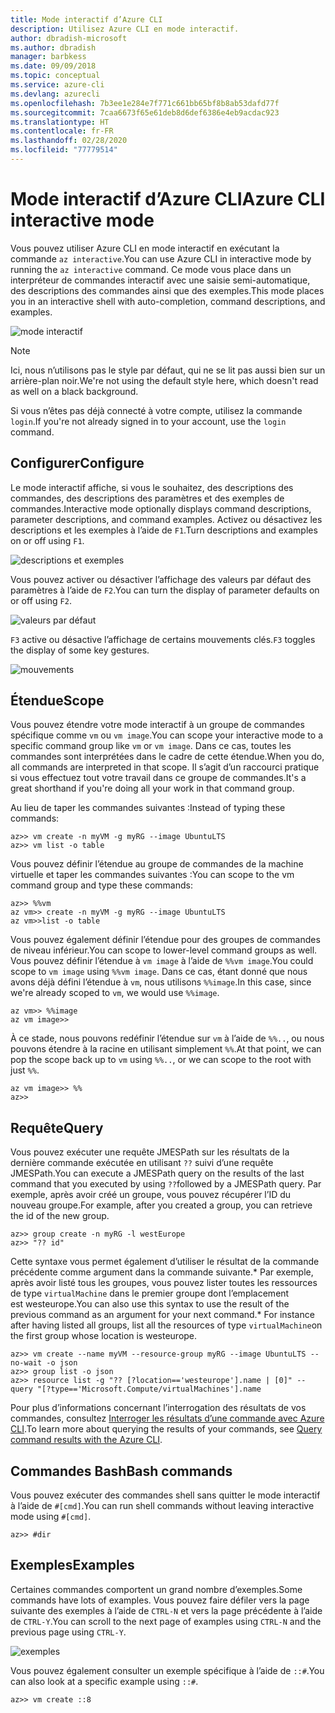 ```yaml
---
title: Mode interactif d’Azure CLI
description: Utilisez Azure CLI en mode interactif.
author: dbradish-microsoft
ms.author: dbradish
manager: barbkess
ms.date: 09/09/2018
ms.topic: conceptual
ms.service: azure-cli
ms.devlang: azurecli
ms.openlocfilehash: 7b3ee1e284e7f771c661bb65bf8b8ab53dafd77f
ms.sourcegitcommit: 7caa6673f65e61deb8d6def6386e4eb9acdac923
ms.translationtype: HT
ms.contentlocale: fr-FR
ms.lasthandoff: 02/28/2020
ms.locfileid: "77779514"
---
```

# <a name="azure-cli-interactive-mode"></a><span data-ttu-id="e4d50-103">Mode interactif d’Azure CLI</span><span class="sxs-lookup"><span data-stu-id="e4d50-103">Azure CLI interactive mode</span></span>

<span data-ttu-id="e4d50-104">Vous pouvez utiliser Azure CLI en mode interactif en exécutant la commande `az interactive`.</span><span class="sxs-lookup"><span data-stu-id="e4d50-104">You can use Azure CLI in interactive mode by running the `az interactive` command.</span></span>
<span data-ttu-id="e4d50-105">Ce mode vous place dans un interpréteur de commandes interactif avec une saisie semi-automatique, des descriptions des commandes ainsi que des exemples.</span><span class="sxs-lookup"><span data-stu-id="e4d50-105">This mode places you in an interactive shell with auto-completion, command descriptions, and examples.</span></span>

![mode interactif](./media/interactive-azure-cli/webapp-create.png)

> [!NOTE]
> <span data-ttu-id="e4d50-107">Ici, nous n’utilisons pas le style par défaut, qui ne se lit pas aussi bien sur un arrière-plan noir.</span><span class="sxs-lookup"><span data-stu-id="e4d50-107">We're not using the default style here, which doesn't read as well on a black background.</span></span>

<span data-ttu-id="e4d50-108">Si vous n’êtes pas déjà connecté à votre compte, utilisez la commande `login`.</span><span class="sxs-lookup"><span data-stu-id="e4d50-108">If you're not already signed in to your account, use the `login` command.</span></span>

## <a name="configure"></a><span data-ttu-id="e4d50-109">Configurer</span><span class="sxs-lookup"><span data-stu-id="e4d50-109">Configure</span></span>

<span data-ttu-id="e4d50-110">Le mode interactif affiche, si vous le souhaitez, des descriptions des commandes, des descriptions des paramètres et des exemples de commandes.</span><span class="sxs-lookup"><span data-stu-id="e4d50-110">Interactive mode optionally displays command descriptions, parameter descriptions, and command examples.</span></span>
<span data-ttu-id="e4d50-111">Activez ou désactivez les descriptions et les exemples à l’aide de `F1`.</span><span class="sxs-lookup"><span data-stu-id="e4d50-111">Turn descriptions and examples on or off using `F1`.</span></span>

![descriptions et exemples](./media/interactive-azure-cli/descriptions-and-examples.png)

<span data-ttu-id="e4d50-113">Vous pouvez activer ou désactiver l’affichage des valeurs par défaut des paramètres à l’aide de `F2`.</span><span class="sxs-lookup"><span data-stu-id="e4d50-113">You can turn the display of parameter defaults on or off using `F2`.</span></span>

![valeurs par défaut](./media/interactive-azure-cli/defaults.png)

<span data-ttu-id="e4d50-115">`F3` active ou désactive l’affichage de certains mouvements clés.</span><span class="sxs-lookup"><span data-stu-id="e4d50-115">`F3` toggles the display of some key gestures.</span></span>

![mouvements](./media/interactive-azure-cli/gestures.png)

## <a name="scope"></a><span data-ttu-id="e4d50-117">Étendue</span><span class="sxs-lookup"><span data-stu-id="e4d50-117">Scope</span></span>

<span data-ttu-id="e4d50-118">Vous pouvez étendre votre mode interactif à un groupe de commandes spécifique comme `vm` ou `vm image`.</span><span class="sxs-lookup"><span data-stu-id="e4d50-118">You can scope your interactive mode to a specific command group like `vm` or `vm image`.</span></span>
<span data-ttu-id="e4d50-119">Dans ce cas, toutes les commandes sont interprétées dans le cadre de cette étendue.</span><span class="sxs-lookup"><span data-stu-id="e4d50-119">When you do, all commands are interpreted in that scope.</span></span>
<span data-ttu-id="e4d50-120">Il s’agit d’un raccourci pratique si vous effectuez tout votre travail dans ce groupe de commandes.</span><span class="sxs-lookup"><span data-stu-id="e4d50-120">It's a great shorthand if you're doing all your work in that command group.</span></span>

<span data-ttu-id="e4d50-121">Au lieu de taper les commandes suivantes :</span><span class="sxs-lookup"><span data-stu-id="e4d50-121">Instead of typing these commands:</span></span>

```azurecli
az>> vm create -n myVM -g myRG --image UbuntuLTS
az>> vm list -o table
```

<span data-ttu-id="e4d50-122">Vous pouvez définir l’étendue au groupe de commandes de la machine virtuelle et taper les commandes suivantes :</span><span class="sxs-lookup"><span data-stu-id="e4d50-122">You can scope to the vm command group and type these commands:</span></span>

```azurecli
az>> %%vm
az vm>> create -n myVM -g myRG --image UbuntuLTS
az vm>>list -o table
```

<span data-ttu-id="e4d50-123">Vous pouvez également définir l’étendue pour des groupes de commandes de niveau inférieur.</span><span class="sxs-lookup"><span data-stu-id="e4d50-123">You can scope to lower-level command groups as well.</span></span>
<span data-ttu-id="e4d50-124">Vous pouvez définir l’étendue à `vm image` à l’aide de `%%vm image`.</span><span class="sxs-lookup"><span data-stu-id="e4d50-124">You could scope to `vm image` using `%%vm image`.</span></span>
<span data-ttu-id="e4d50-125">Dans ce cas, étant donné que nous avons déjà défini l’étendue à `vm`, nous utilisons `%%image`.</span><span class="sxs-lookup"><span data-stu-id="e4d50-125">In this case, since we're already scoped to `vm`, we would use `%%image`.</span></span>

```azurecli
az vm>> %%image
az vm image>>
```

<span data-ttu-id="e4d50-126">À ce stade, nous pouvons redéfinir l’étendue sur `vm` à l’aide de `%%..`, ou nous pouvons étendre à la racine en utilisant simplement `%%`.</span><span class="sxs-lookup"><span data-stu-id="e4d50-126">At that point, we can pop the scope back up to `vm` using `%%..`, or we can scope to the root with just `%%`.</span></span>

```azurecli
az vm image>> %%
az>>
```

## <a name="query"></a><span data-ttu-id="e4d50-127">Requête</span><span class="sxs-lookup"><span data-stu-id="e4d50-127">Query</span></span>

<span data-ttu-id="e4d50-128">Vous pouvez exécuter une requête JMESPath sur les résultats de la dernière commande exécutée en utilisant `??` suivi d’une requête JMESPath.</span><span class="sxs-lookup"><span data-stu-id="e4d50-128">You can execute a JMESPath query on the results of the last command that you executed by using `??`followed by a JMESPath query.</span></span>
<span data-ttu-id="e4d50-129">Par exemple, après avoir créé un groupe, vous pouvez récupérer l’ID du nouveau groupe.</span><span class="sxs-lookup"><span data-stu-id="e4d50-129">For example, after you created a group, you can retrieve the id of the new group.</span></span>

```azurecli
az>> group create -n myRG -l westEurope
az>> "?? id"
```

<span data-ttu-id="e4d50-130">Cette syntaxe vous permet également d’utiliser le résultat de la commande précédente comme argument dans la commande suivante.\* Par exemple, après avoir listé tous les groupes, vous pouvez lister toutes les ressources de type `virtualMachine` dans le premier groupe dont l’emplacement est westeurope.</span><span class="sxs-lookup"><span data-stu-id="e4d50-130">You can also use this syntax to use the result of the previous command as an argument for your next command.\* For instance after having listed all groups, list all the resources of type `virtualMachine`on the first group whose location is westeurope.</span></span> 

```azurecli
az>> vm create --name myVM --resource-group myRG --image UbuntuLTS --no-wait -o json
az>> group list -o json
az>> resource list -g "?? [?location=='westeurope'].name | [0]" --query "[?type=='Microsoft.Compute/virtualMachines'].name
```

<span data-ttu-id="e4d50-131">Pour plus d’informations concernant l’interrogation des résultats de vos commandes, consultez [Interroger les résultats d’une commande avec Azure CLI](query-azure-cli.md).</span><span class="sxs-lookup"><span data-stu-id="e4d50-131">To learn more about querying the results of your commands, see [Query command results with the Azure CLI](query-azure-cli.md).</span></span>

## <a name="bash-commands"></a><span data-ttu-id="e4d50-132">Commandes Bash</span><span class="sxs-lookup"><span data-stu-id="e4d50-132">Bash commands</span></span>

<span data-ttu-id="e4d50-133">Vous pouvez exécuter des commandes shell sans quitter le mode interactif à l’aide de `#[cmd]`.</span><span class="sxs-lookup"><span data-stu-id="e4d50-133">You can run shell commands without leaving interactive mode using `#[cmd]`.</span></span>

```azurecli
az>> #dir
```

## <a name="examples"></a><span data-ttu-id="e4d50-134">Exemples</span><span class="sxs-lookup"><span data-stu-id="e4d50-134">Examples</span></span>

<span data-ttu-id="e4d50-135">Certaines commandes comportent un grand nombre d’exemples.</span><span class="sxs-lookup"><span data-stu-id="e4d50-135">Some commands have lots of examples.</span></span>
<span data-ttu-id="e4d50-136">Vous pouvez faire défiler vers la page suivante des exemples à l’aide de `CTRL-N` et vers la page précédente à l’aide de `CTRL-Y`.</span><span class="sxs-lookup"><span data-stu-id="e4d50-136">You can scroll to the next page of examples using `CTRL-N` and the previous page using `CTRL-Y`.</span></span>

![exemples](./media/interactive-azure-cli/examples.png)

<span data-ttu-id="e4d50-138">Vous pouvez également consulter un exemple spécifique à l’aide de `::#`.</span><span class="sxs-lookup"><span data-stu-id="e4d50-138">You can also look at a specific example using `::#`.</span></span>

```azurecli
az>> vm create ::8
```
